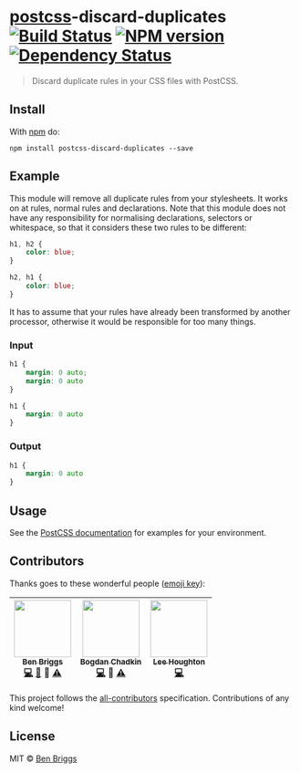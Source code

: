# [postcss][postcss]-discard-duplicates [![Build Status](https://travis-ci.org/ben-eb/postcss-discard-duplicates.svg?branch=master)][ci] [![NPM version](https://badge.fury.io/js/postcss-discard-duplicates.svg)][npm] [![Dependency Status](https://gemnasium.com/ben-eb/postcss-discard-duplicates.svg)][deps]

> Discard duplicate rules in your CSS files with PostCSS.

## Install

With [npm](https://npmjs.org/package/postcss-discard-duplicates) do:

```
npm install postcss-discard-duplicates --save
```

## Example

This module will remove all duplicate rules from your stylesheets. It works on
at rules, normal rules and declarations. Note that this module does not have any
responsibility for normalising declarations, selectors or whitespace, so that it
considers these two rules to be different:

```css
h1, h2 {
    color: blue;
}

h2, h1 {
    color: blue;
}
```

It has to assume that your rules have already been transformed by another
processor, otherwise it would be responsible for too many things.

### Input

```css
h1 {
    margin: 0 auto;
    margin: 0 auto
}

h1 {
    margin: 0 auto
}
```

### Output

```css
h1 {
    margin: 0 auto
}
```

## Usage

See the [PostCSS documentation](https://github.com/postcss/postcss#usage) for
examples for your environment.

## Contributors

Thanks goes to these wonderful people ([emoji key](https://github.com/kentcdodds/all-contributors#emoji-key)):

<!-- ALL-CONTRIBUTORS-LIST:START - Do not remove or modify this section -->
| [<img src="https://avatars.githubusercontent.com/u/1282980?v=3" width="100px;"/><br /><sub>Ben Briggs</sub>](http://beneb.info)<br />[💻](https://github.com/ben-eb/postcss-discard-duplicates/commits?author=ben-eb) [📖](https://github.com/ben-eb/postcss-discard-duplicates/commits?author=ben-eb) 👀 [⚠️](https://github.com/ben-eb/postcss-discard-duplicates/commits?author=ben-eb) | [<img src="https://avatars.githubusercontent.com/u/5635476?v=3" width="100px;"/><br /><sub>Bogdan Chadkin</sub>](https://github.com/TrySound)<br />[💻](https://github.com/ben-eb/postcss-discard-duplicates/commits?author=TrySound) 👀 [⚠️](https://github.com/ben-eb/postcss-discard-duplicates/commits?author=TrySound) | [<img src="https://avatars.githubusercontent.com/u/68302?v=3" width="100px;"/><br /><sub>Lee Houghton</sub>](https://github.com/asztal)<br />[💻](https://github.com/ben-eb/postcss-discard-duplicates/commits?author=asztal) |
| :---: | :---: | :---: |
<!-- ALL-CONTRIBUTORS-LIST:END -->

This project follows the [all-contributors] specification. Contributions of
any kind welcome!

## License

MIT © [Ben Briggs](http://beneb.info)


[all-contributors]: https://github.com/kentcdodds/all-contributors
[ci]:      https://travis-ci.org/ben-eb/postcss-discard-duplicates
[deps]:    https://gemnasium.com/ben-eb/postcss-discard-duplicates
[npm]:     http://badge.fury.io/js/postcss-discard-duplicates
[postcss]: https://github.com/postcss/postcss

